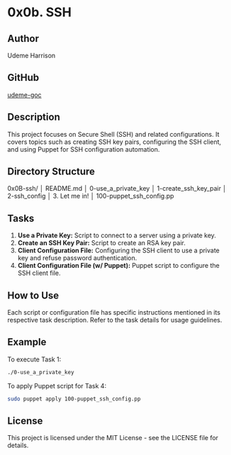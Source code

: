 # 0x0b. SSH

## Author

Udeme Harrison

## GitHub

[udeme-goc](https://github.com/udeme-goc)

## Description

This project focuses on Secure Shell (SSH) and related configurations. It covers topics such as creating SSH key pairs, configuring the SSH client, and using Puppet for SSH configuration automation.

## Directory Structure

0x0B-ssh/
│ README.md
│ 0-use_a_private_key
│ 1-create_ssh_key_pair
│ 2-ssh_config
│ 3. Let me in!
│ 100-puppet_ssh_config.pp


## Tasks

1. **Use a Private Key:** Script to connect to a server using a private key.
2. **Create an SSH Key Pair:** Script to create an RSA key pair.
3. **Client Configuration File:** Configuring the SSH client to use a private key and refuse password authentication.
4. **Client Configuration File (w/ Puppet):** Puppet script to configure the SSH client file.

## How to Use

Each script or configuration file has specific instructions mentioned in its respective task description. Refer to the task details for usage guidelines.

## Example

To execute Task 1:

```bash
./0-use_a_private_key
```

To apply Puppet script for Task 4:

```bash
sudo puppet apply 100-puppet_ssh_config.pp
```

## License

This project is licensed under the MIT License - see the LICENSE file for details.

